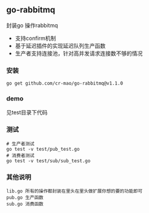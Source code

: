 ## go-rabbitmq

封装go 操作rabbitmq
- 支持confirm机制 
- 基于延迟插件的实现延迟队列生产函数
- 生产者支持连接池，针对高并发请求连接数不够的情况



### 安装

```shell
go get github.com/cr-mao/go-rabbitmq@v1.1.0
```



### demo
见test目录下代码 



### 测试
```test
# 生产者测试
go test -v test/pub_test.go
# 消费者测试
go test -v test/sub/sub_test.go
```


### 其他说明
```text
lib.go 所有的操作都封装在里头在里头做扩展你想的要的功能即可
pub.go 生产函数
sub.go 消费函数
```


